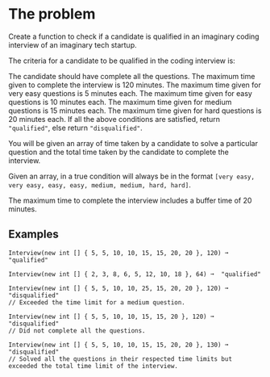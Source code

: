 ﻿# The problem

Create a function to check if a candidate is qualified in an imaginary coding interview of an imaginary tech startup.

The criteria for a candidate to be qualified in the coding interview is:

The candidate should have complete all the questions.
The maximum time given to complete the interview is 120 minutes.
The maximum time given for very easy questions is 5 minutes each.
The maximum time given for easy questions is 10 minutes each.
The maximum time given for medium questions is 15 minutes each.
The maximum time given for hard questions is 20 minutes each.
If all the above conditions are satisfied, return `"qualified"`, else return `"disqualified"`.

You will be given an array of time taken by a candidate to solve a particular question and the total time taken by the candidate to complete the interview.

Given an array, in a true condition will always be in the format `[very easy, very easy, easy, easy, medium, medium, hard, hard]`.

The maximum time to complete the interview includes a buffer time of 20 minutes.

## Examples

```
Interview(new int [] { 5, 5, 10, 10, 15, 15, 20, 20 }, 120) ➞ "qualified"

Interview(new int [] { 2, 3, 8, 6, 5, 12, 10, 18 }, 64) ➞  "qualified"

Interview(new int [] { 5, 5, 10, 10, 25, 15, 20, 20 }, 120) ➞ "disqualified"
// Exceeded the time limit for a medium question.

Interview(new int [] { 5, 5, 10, 10, 15, 15, 20 }, 120) ➞ "disqualified"
// Did not complete all the questions.

Interview(new int [] { 5, 5, 10, 10, 15, 15, 20, 20 }, 130) ➞ "disqualified"
// Solved all the questions in their respected time limits but exceeded the total time limit of the interview.
```